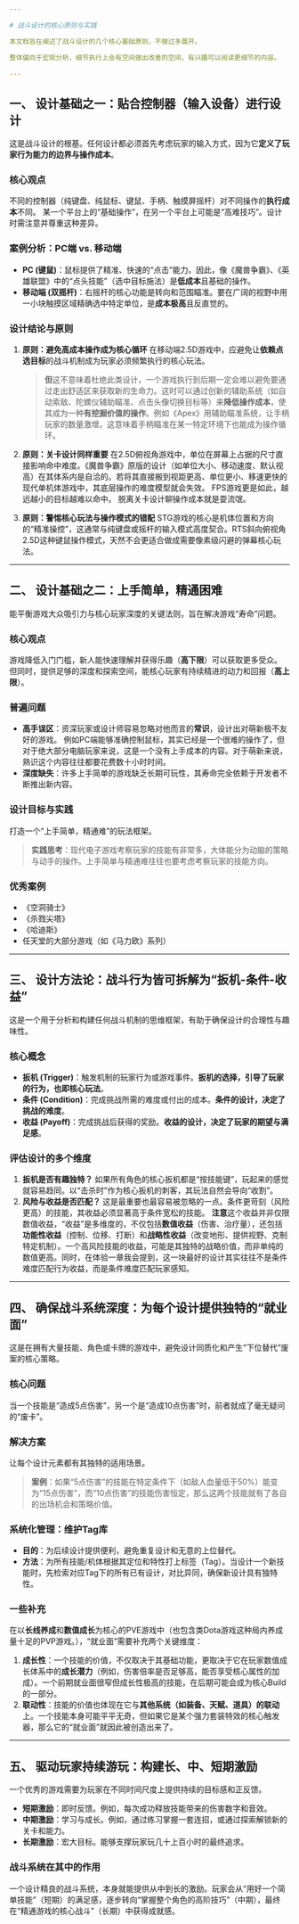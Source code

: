 ```yaml
---

# 战斗设计的核心原则与实践

本文档旨在阐述了战斗设计的几个核心基础原则，不做过多展开。

整体偏向于宏观分析，细节执行上会有空间做出改善的空间，有兴趣可以阅读更细节的内容。

---
```


## 一、 设计基础之一：贴合控制器（输入设备）进行设计

这是战斗设计的根基。任何设计都必须首先考虑玩家的输入方式，因为它**定义了玩家行为能力的边界与操作成本**。

### **核心观点**
不同的控制器（纯键盘、纯鼠标、键鼠、手柄、触摸屏摇杆）对不同操作的**执行成本**不同。
某一个平台上的“基础操作”，在另一个平台上可能是“高难技巧”。设计时需注意并尊重这种差异。

### **案例分析：PC端 vs. 移动端**
*   **PC (键鼠)**：鼠标提供了精准、快速的“点击”能力。因此，像《魔兽争霸》、《英雄联盟》中的“点头技能”（选中目标施法）是**低成本**且基础的操作。
*   **移动端 (双摇杆)**：右摇杆的核心功能是转向和范围瞄准。要在广阔的视野中用一小块触摸区域精确选中特定单位，是**成本极高**且反直觉的。

### **设计结论与原则**
1.  **原则：避免高成本操作成为核心循环**
    在移动端2.5D游戏中，应避免让**依赖点选目标**的战斗机制成为玩家必须频繁执行的核心玩法。
    
    > **但**这不意味着杜绝此类设计，一个游戏执行到后期一定会难以避免要通过走出舒适区来获取新的生命力。这时可以通过创新的辅助系统（如自动索敌、陀螺仪辅助瞄准、点击头像切换目标等）来**降低操作成本**，使其成为一种**有挖掘价值的操作**。例如《Apex》用辅助瞄准系统，让手柄玩家的数量激增。这意味着手柄瞄准在某一特定环境下也能成为操作循环。

2.  **原则：关卡设计同样重要**
    在2.5D俯视角游戏中，单位在屏幕上占据的尺寸直接影响命中难度。《魔兽争霸》原版的设计（如单位大小、移动速度、默认视高）在其体系内是自洽的。若将其直接搬到视距更高、单位更小、移速更快的现代单机体游戏中，其底层操作的难度模型就会失效。
    FPS游戏更是如此，越远越小的目标越难以命中。
    脱离关卡设计聊操作成本就是耍流氓。

3.  **原则：警惕核心玩法与操作模式的错配**
    STG游戏的核心是机体位置和方向的“精准操控”，这通常与纯键盘或摇杆的输入模式高度契合。RTS斜向俯视角2.5D这种键鼠操作模式，天然不会更适合做成需要像素级闪避的弹幕核心玩法。

---

## 二、 设计基础之二：上手简单，精通困难

能平衡游戏大众吸引力与核心玩家深度的关键法则，旨在解决游戏“寿命”问题。

### **核心观点**
游戏降低入门门槛，新人能快速理解并获得乐趣（**高下限**）可以获取更多受众。
但同时，提供足够的深度和探索空间，能核心玩家有持续精进的动力和回报（**高上限**）。

### **普遍问题**
*   **高手误区**：资深玩家或设计师容易忽略对他而言的**常识**，设计出对萌新极不友好的游戏。
例如PC端能够准确控制鼠标，其实已经是一个很难的操作了，但对于绝大部分电脑玩家来说，这是一个没有上手成本的内容。对于萌新来说，熟识这个内容往往都要花费数十小时时间。
*   **深度缺失**：许多上手简单的游戏缺乏长期可玩性，其寿命完全依赖于开发者不断推出新内容。

### **设计目标与实践**
打造一个“上手简单，精通难”的玩法框架。
> **实践思考**：现代电子游戏考察玩家的技能有非常多，大体能分为动脑的策略与动手的操作。上手简单与精通难往往也要考虑考察玩家的技能方向。

### **优秀案例**
*   《空洞骑士》
*   《杀戮尖塔》
*   《哈迪斯》
*   任天堂的大部分游戏（如《马力欧》系列）

---

## 三、 设计方法论：战斗行为皆可拆解为“扳机-条件-收益”

这是一个用于分析和构建任何战斗机制的思维框架，有助于确保设计的合理性与趣味性。

### **核心概念**
*   **扳机 (Trigger)**：触发机制的玩家行为或游戏事件。**扳机的选择，引导了玩家的行为，也即核心玩法**。
*   **条件 (Condition)**：完成挑战所需的难度或付出的成本。**条件的设计，决定了挑战的难度**。
*   **收益 (Payoff)**：完成挑战后获得的奖励。**收益的设计，决定了玩家的期望与满足感**。

### **评估设计的多个维度**
1.  **扳机是否有趣独特？**
    如果所有角色的核心扳机都是“按技能键”，玩起来的感觉就容易趋同。以“击杀时”作为核心扳机的刺客，其玩法自然会导向“收割”。
2.  **风险与收益是否匹配？**
    这是最重要也最容易被忽略的一点。条件更苛刻（风险更高）的技能，其收益必须显著高于条件宽松的技能。
    **注意**这个收益并非仅限数值收益，“收益”是多维度的，不仅包括**数值收益**（伤害、治疗量），还包括**功能性收益**（控制、位移、打断）和**战略性收益**（改变地形、提供视野、克制特定机制）。一个高风险技能的收益，可能是其独特的战略价值，而非单纯的数值更高。同时，在体验一章我会提到，这一块最好的设计其实往往不是条件难度匹配行为收益，而是条件难度匹配玩家感知。

---

## 四、 确保战斗系统深度：为每个设计提供独特的“就业面”

这是在拥有大量技能、角色或卡牌的游戏中，避免设计同质化和产生“下位替代”废案的核心策略。

### **核心问题**
当一个技能是“造成5点伤害”，另一个是“造成10点伤害”时，前者就成了毫无疑问的“废卡”。

### **解决方案**
让每个设计元素都有其独特的适用场景。
> **案例**：如果“5点伤害”的技能在特定条件下（如敌人血量低于50%）能变为“15点伤害”，而“10点伤害”的技能伤害恒定，那么这两个技能就有了各自的出场机会和策略价值。

### **系统化管理：维护Tag库**
*   **目的**：为后续设计提供便利，避免重复设计和无意的上位替代。
*   **方法**：为所有技能/机体根据其定位和特性打上标签（Tag）。当设计一个新技能时，先检索对应Tag下的所有已有设计，对比异同，确保新设计具有独特性。

### **一些补充**
在以**长线养成**和**数值成长**为核心的PVE游戏中（也包含类Dota游戏这种局内养成量十足的PVP游戏。），“就业面”需要补充两个关键维度：
1.  **成长性**：一个技能的价值，不仅取决于其基础功能，更取决于它在玩家数值成长体系中的**成长潜力**（例如，伤害倍率是否足够高，能否享受核心属性的加成）。一个前期就业面很窄但成长性极高的技能，在后期可能会成为核心Build的一部分。
2.  **联动性**：技能的价值也体现在它与**其他系统（如装备、天赋、道具）的联动**上。一个技能本身可能平平无奇，但如果它是某个强力套装特效的核心触发器，那么它的“就业面”就因此被创造出来了。

---

## 五、 驱动玩家持续游玩：构建长、中、短期激励

一个优秀的游戏需要为玩家在不同时间尺度上提供持续的目标感和正反馈。

*   **短期激励**：即时反馈。例如，每次成功释放技能带来的伤害数字和音效。
*   **中期激励**：学习与成长。例如，通过练习掌握一套连招，或通过探索解锁新的关卡和能力。
*   **长期激励**：宏大目标。能够支撑玩家玩几十上百小时的最终追求。

### **战斗系统在其中的作用**
一个设计精良的战斗系统，本身就能提供从中到长的激励。玩家会从“用好一个简单技能”（短期）的满足感，逐步转向“掌握整个角色的高阶技巧”（中期），最终在“精通游戏的核心战斗”（长期）中获得成就感。
